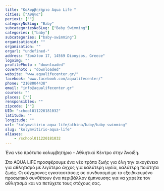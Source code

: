 ```yaml
---
title: "Κολυμβητήριο Aqua Life "
cities: ["Αθήνα"]
perioxi: [""]
categoryNoSLug: "Baby"
subcategoriesNoSLug: ["Baby Swimming"]
categories: ["baby"]
subcategories: ["baby-swimming"]
organisationid: ""
organisation: ""
orgurl: "undefined-"
address: "Σουλίου 17, 14569 Dionysos, Greece"
logoimg: ""
profilePhoto : "downloaded"
coverPhoto : "downloaded"
website: "www.aqualifecenter.gr/"
facebook: "www.facebook.com/aqualifecenter/"
phone: "2108004438"
email: "info@aqualifecenter.gr"
courses: ""
places: [""]
rensponsibles: ""
zipcode: [""]
UID: "school011220181032"
latitude: ""
longitude: ""
url: "kolymvitirio-aqua-life/athina/baby/baby-swimming"
slug: "kolymvitirio-aqua-life"
aliases:
    - /school011220181032
---
```



Ἐνα νέο πρότυπο κολυμβητήριο - Αθλητικό Κέντρο στην Άνοιξη.

Στο AQUA LIFE προσφέρουμε ένα νέο τρόπο ζωής για όλη την οικογένεια για αθλητισμό με λιγότερο άγχος για καλύτερη υγεία, καλύτερη ποιότητα ζωής. Οι σύγχρονες εγκαταστάσεις σε συνδυασμό με το εξειδικευμένο προσωπικό συνθέτουν ένα περιβάλλον έμπνευσης για να χαρείτε τον αθλητισμό και να πετύχετε τους στόχους σας.